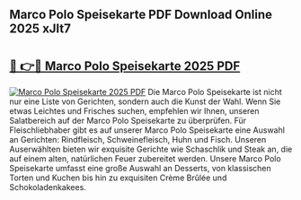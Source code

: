 ## Marco Polo Speisekarte PDF Download Online 2025 xJIt7

# <h2><a href="http://gc79yg8.nevu.top/?p=Marco+Polo+Speisekarte">🔗 👉🔴 Marco Polo Speisekarte 2025 PDF</a></h2>

[![Marco Polo Speisekarte 2025 PDF](https://i.imgur.com/dBaPXMq.png)](http://gc79yg8.nevu.top/?p=Marco+Polo+Speisekarte)
Die Marco Polo Speisekarte ist nicht nur eine Liste von Gerichten, sondern auch die Kunst der Wahl. Wenn Sie etwas Leichtes und Frisches suchen, empfehlen wir Ihnen, unseren Salatbereich auf der Marco Polo Speisekarte zu überprüfen. Für Fleischliebhaber gibt es auf unserer Marco Polo Speisekarte eine Auswahl an Gerichten: Rindfleisch, Schweinefleisch, Huhn und Fisch. Unseren Auserwählten bieten wir exquisite Gerichte wie Schaschlik und Steak an, die auf einem alten, natürlichen Feuer zubereitet werden. Unsere Marco Polo Speisekarte umfasst eine große Auswahl an Desserts, von klassischen Torten und Kuchen bis hin zu exquisiten Crème Brûlée und Schokoladenkakees.
